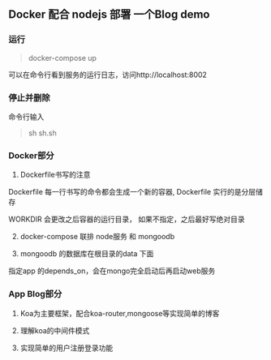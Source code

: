 ## Docker 配合 nodejs 部署 一个Blog demo

### 运行

> docker-compose up

可以在命令行看到服务的运行日志，访问http://localhost:8002

### 停止并删除

命令行输入

> sh sh.sh


### Docker部分

1. Dockerfile书写的注意

Dockerfile 每一行书写的命令都会生成一个新的容器, Dockerfile 实行的是分层储存

WORKDIR 会更改之后容器的运行目录， 如果不指定，之后最好写绝对目录

2. docker-compose 联排 node服务 和 mongoodb 

3. mongoodb 的数据库在根目录的data 下面

指定app 的depends_on，会在mongo完全启动后再启动web服务

### App Blog部分

1. Koa为主要框架，配合koa-router,mongoose等实现简单的博客

2. 理解koa的中间件模式

3. 实现简单的用户注册登录功能
